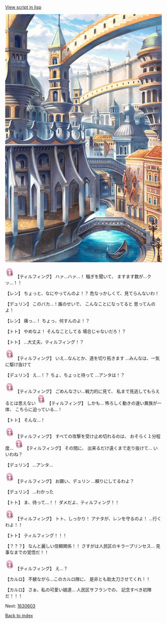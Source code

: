 [View script in lisp](../scripts/1630502.txt)

![006_town2.png](../images/backgrounds/006_town2.png)

<img src="../images/units/101411.png" alt="101411.png" height="34"/>
【ティルフィング】
ハァ…ハァ…！
騒ぎを聞いて、
ますます数が…クッ…！！

【レン】
ちょっと、なにやってんのよ！？
危なっかしくて、見てらんないわ！

【デュリン】
このバカ…！誰のせいで、
こんなことになってると
思ってんのよ！

【レン】
痛っ…！
ちょっ、何すんのよ！？

【トト】
やめなよ！
そんなことしてる
場合じゃないだろ！？

【トト】
…大丈夫、ティルフィング！？

<img src="../images/units/101411.png" alt="101411.png" height="34"/>
【ティルフィング】
いえ…なんとか、道を切り拓きます
…みんなは、一気に駆け抜けて

【デュリン】
え…！？
ちょ、ちょっと待って
…アンタは！？

<img src="../images/units/101411.png" alt="101411.png" height="34"/>
【ティルフィング】
ごめんなさい…戦力的に見て、
私まで見逃してもらえるとは思えない

<img src="../images/units/101411.png" alt="101411.png" height="34"/>
【ティルフィング】
しかも…
怖ろしく動きの速い異族が一体、
こちらに迫っている…！

【トト】
そんな…！

<img src="../images/units/101411.png" alt="101411.png" height="34"/>
【ティルフィング】
すべての攻撃を受け止め切れるのは、
おそらく１分程度…

<img src="../images/units/101411.png" alt="101411.png" height="34"/>
【ティルフィング】
その間に、
出来るだけ遠くまで走り抜けて…
いいわね？

【デュリン】
…アンタ…

<img src="../images/units/101411.png" alt="101411.png" height="34"/>
【ティルフィング】
お願い、デュリン
…頼りにしてるわよ？

【デュリン】
…わかった

【トト】
ま、待って…！！
ダメだよ、ティルフィング！！

<img src="../images/units/101411.png" alt="101411.png" height="34"/>
【ティルフィング】
トト、しっかり！
アナタが、レンを守るのよ！
…行くわよ！！

【トト】
ティルフィング！！！

【？？？】
なんと麗しい信頼関係！！
さすがは人民区のキラープリンセス…
見事なまでの覚悟だ！！

<img src="../images/units/101411.png" alt="101411.png" height="34"/>
【ティルフィング】
え…？

【カルロ】
不躾ながら…このカルロ隊に、
是非とも助太刀させてくれ！！

【カルロ】
さぁ、私の可愛い娘達…
人民区サフランでの、
記念すべき初陣だ！！！

Next: [1630603](1630603.md)

[Back to index](index.md)
